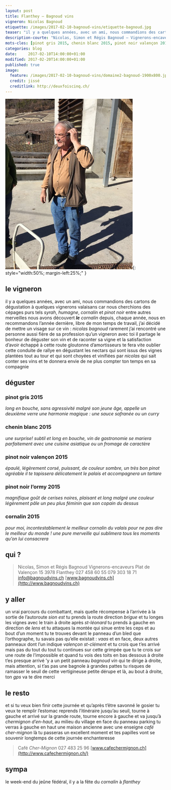```yaml
---
layout: post
title: Flanthey – Bagnoud vins
vigneron: Nicolas Bagnoud
etiquette: /images/2017-02-10-bagnoud-vins/etiquette-bagnoud.jpg
teaser: "il y a quelques années, avec un ami, nous commandions des cartons de dégustation à quelques vignerons valaisans car nous cherchions des cépages purs tels syrah, humagne, cornalin et pinot noir entre autres merveilles nous avons découvert le cornalin..."
description-courte: "Nicolas, Simon et Régis Bagnoud — Vignerons-encaveurs — Flanthey"
mots-cles: [pinot gris 2015, chenin blanc 2015, pinot noir valençon 2015, pinot noir l’ormy 2015, cornalin 2015]
categories: blog
date:     2017-02-10T14:00:00+01:00
modified: 2017-02-20T14:00:00+01:00
published: true
image:
  feature: /images/2017-02-10-bagnoud-vins/domaine2-bagnoud-1900x800.jpg
  credit: jissé
  creditlink: http://deuxfoiscinq.ch/
---
```


![Nicolas Bagnoud](/images/2017-02-10-bagnoud-vins/nicolas-bagnoud_2.jpg){: style="width:50%; margin-left:25%;" }

## le vigneron
il y a quelques années, avec un ami, nous commandions des cartons de dégustation à quelques vignerons valaisans car nous cherchions des cépages purs tels *syrah*, *humagne*, *cornalin* et *pinot noir* entre autres merveilles nous avons découvert ***le*** *cornalin*
depuis, chaque année, nous en recommandons
l’année dernière, libre de mon temps de travail, j’ai décidé de mettre un visage sur ce vin : *nicolas bagnoud*
rarement j’ai rencontré une personne aussi fière de sa profession qu’un vigneron
avec toi il partage le bonheur de déguster son vin et de raconter sa vigne
et la satisfaction d’avoir échappé à cette route gloutonne d’amortisseurs te fera vite oublier cette conduite de rallye en dégustant les nectars qui sont issus des vignes plantées tout au tour et qui sont choyées et vinifiées par *nicolas* qui sait conter ses vins et te donnera envie de ne plus compter ton temps en sa compagnie

## déguster

### pinot gris 2015
*long en bouche, sans agressivité malgré son jeune âge, appelle un deuxième verre
une harmonie magique : une sauce safranée ou un curry*

### chenin blanc 2015
*une surprise! subtil et long en bouche, vin de gastronomie
se mariera parfaitement avec une cuisine asiatique ou un fromage de caractère*

### pinot noir valençon 2015
*épaulé, légèrement corsé, puissant, de couleur sombre, un très bon pinot
agréable il te tapissera délicatement le palais et accompagnera un tartare*

### pinot noir l’ormy 2015
*magnifique goût de cerises noires, plaisant et long malgré une couleur légèrement pâle un peu plus féminin que son copain du dessus*

### cornalin 2015
*pour moi, incontestablement le meilleur *cornalin* du *valais* pour ne pas dire le meilleur du monde !
une pure merveille qui sublimera tous les moments qu’on lui consacrera*

## qui ?
> Nicolas, Simon et Régis Bagnoud
> Vignerons-encaveurs
> Plat de Valençon 15
> 3978 Flanthey
> 027 458 60 55
> 079 303 18 71
> [info@bagnoudvins.ch](mailto:info@bagnoudvins.ch)
> [www.bagnoudvins.ch](http://www.bagnoudvins.ch)

## y aller
un vrai parcours du combattant, mais quelle récompense à l’arrivée
à la sortie de l’autoroute *sion est* tu prends la route direction *brigue* et tu longes les vignes avec le train à droite
après *st-léonard* tu prends à gauche en direction de *lens* et tu attaques la montée qui sinue entre les ceps et au bout d’un moment tu te trouves devant le panneau d’un bled que l’orthographe, tu savais pas qu’elle existait : *vaas* et en face, deux autres panneaux dont l’un indique *valençon st-clément* et tu crois que t’es arrivé mais pas du tout du tout
tu continues sur cette grimpée que tu te crois sur une route de l’impossible et quand tu vois des toits en bas dessous à droite t’es presque arrivé
’y a un petit panneau *bagnoud vin* qui te dirige à droite, mais attention, si t’as pas une bagnole à grandes pattes tu risques de ramasser le seuil de cette vertigineuse petite dérupe
et là, au bout à droite, ton *gps* va te dire merci

## le resto
et si tu veux bien finir cette journée et qu’après t’être savonné le gosier tu veux te remplir l’estomac reprends l’itinéraire jusqu’au seuil, tourne à gauche et arrivé sur la grande route, tourne encore à gauche et va jusqu’à *chermignon d’en-haut*, au milieu du village en face du panneau parking tu verras à gauche en haut une maison ancienne avec une enseigne *café cher-mignon*
là tu passeras un excellent moment et tes papilles vont se souvenir longtemps de cette journée enchanteresse

> Café *Cher-Mignon*
> 027 483 25 96
> [www.cafechermignon.ch](http://www.cafechermignon.ch/)

## sympa
le week-end du jeûne fédéral, il y a la fête du *cornalin* à *flanthey*
